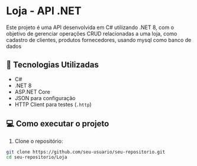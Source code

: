 # Loja - API .NET

Este projeto é uma API desenvolvida em C# utilizando .NET 8, com o objetivo de gerenciar operações CRUD relacionadas a uma loja, como cadastro de clientes, produtos fornecedores, usando mysql como banco de dados

## 🚀 Tecnologias Utilizadas

- C#
- .NET 8
- ASP.NET Core
- JSON para configuração
- HTTP Client para testes (`.http`)

## 💻 Como executar o projeto

1. Clone o repositório:

```bash
git clone https://github.com/seu-usuario/seu-repositorio.git
cd seu-repositorio/Loja
